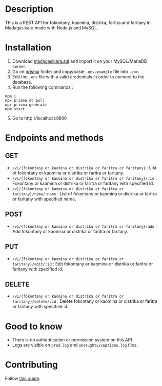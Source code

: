 # Description
This is a REST API for fokontany, kaomina, distrika, faritra and faritany in Madagasikara made with Node.js and MySQL.

# Installation
1. Download [madagasikara.sql](../files/) and import it on your MySQL/MariaDB server.
2. Go on [prisma](prisma/) folder and copy/paste `.env.example` file into `.env`.
3. Edit the `.env` file with a valid credentials in order to connect to the database.
4. Run the following commands :

```
npm i
npx prisma db pull
npx prisma generate
npm start
```
5. Go to http://localhost:8800

# Endpoints and methods

## GET
- `/v1/{fokontany or kaomina or distrika or faritra or faritany}` : List of fokontany or kaomina or distrika or faritra or faritany.
- `/v1/{fokontany or kaomina or distrika or faritra or faritany}/:id` : Fokontany or kaomina or distrika or faritra or faritany with specified id.
- `/v1/{fokontany or kaomina or distrika or faritra or faritany}/name/:name` : List of fokontany or kaomina or distrika or faritra or faritany with specified name.

## POST
- `/v1/{fokontany or kaomina or distrika or faritra or faritany}/add` : Add fokontany or kaomina or distrika or faritra or faritany.

## PUT
- `/v1/{fokontany or kaomina or distrika or faritra or faritany}/edit/:id` : Edit fokontany or kaomina or distrika or faritra or faritany with specified id.

## DELETE
- `/v1/{fokontany or kaomina or distrika or faritra or faritany}/delete/:id` : Delete fokontany or kaomina or distrika or faritra or faritany with specified id.

# Good to know
- There is no authentication or permission system on this API.
- Logs are visible on `prod.log` and `uncaughtExceptions.log` files.

# Contributing
Follow [this guide](../CONTRIBUTING.md).